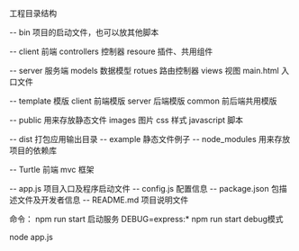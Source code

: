 工程目录结构

-- bin           项目的启动文件，也可以放其他脚本

-- client        前端
    controllers  控制器
    resoure      插件、共用组件

-- server        服务端
    models       数据模型
    rotues       路由控制器
    views        视图
      main.html  入口文件

-- template      模版
    client       前端模版
    server       后端模版
    common       前后端共用模版

-- public        用来存放静态文件
    images       图片
    css          样式
    javascript   脚本

-- dist          打包应用输出目录
-- example       静态文件例子
-- node_modules  用来存放项目的依赖库

-- Turtle        前端 mvc 框架

-- app.js        项目入口及程序启动文件
-- config.js     配置信息
-- package.json  包描述文件及开发者信息
-- README.md     项目说明文件

命令：
npm run start 启动服务
DEBUG=express:* npm run start debug模式

node app.js